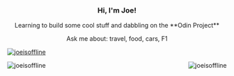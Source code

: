 <h3 align="center">Hi, I'm Joe!</h3>

<p align="center"> Learning to build some cool stuff and dabbling on the **Odin Project** 

<p align="center"> Ask me about: travel, food, cars, F1

<p align="left"> <a href="https://github.com/ryo-ma/github-profile-trophy"><img src="https://github-profile-trophy.vercel.app/?username=joeisoffline" alt="joeisoffline" /></a> </p>

<p><img align="left" src="https://github-readme-stats.vercel.app/api/top-langs?username=joeisoffline&show_icons=true&locale=en&layout=compact" alt="joeisoffline" /></p>

<p>&nbsp;<img align="right" src="https://github-readme-stats.vercel.app/api?username=joeisoffline&show_icons=true&locale=en" alt="joeisoffline" /></p>
